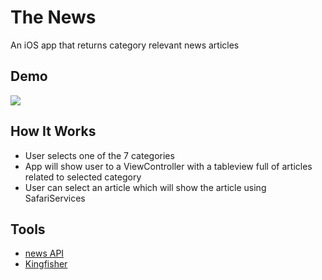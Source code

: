# The News
An iOS app that returns category relevant news articles
## Demo
![](static/TheNewsDemo.gif)
## How It Works
* User selects one of the 7 categories
* App will show user to a ViewController with a tableview full of articles related to selected category
* User can select an article which will show the article using SafariServices
## Tools
* [news API](https://newsapi.org/)
* [Kingfisher](https://swiftpack.co/package/onevcat/Kingfisher)

